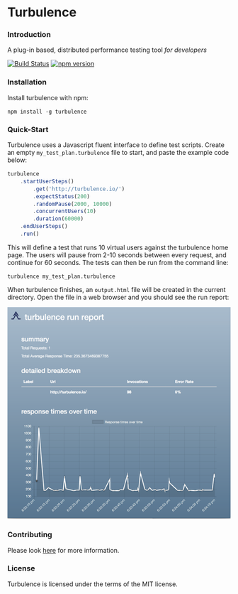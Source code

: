 # Turbulence
### Introduction
A plug-in based, distributed performance testing tool *for developers*

[![Build Status](https://travis-ci.org/njenan/turbulence.svg?branch=master)](https://travis-ci.org/njenan/turbulence)
[![npm version](https://badge.fury.io/js/turbulence.svg)](https://badge.fury.io/js/turbulence)


### Installation

Install turbulence with npm:

    npm install -g turbulence


### Quick-Start
Turbulence uses a Javascript fluent interface to define test scripts.  Create an empty `my_test_plan.turbulence` file to start, and paste the example code below:

```javascript
turbulence
    .startUserSteps()
        .get('http://turbulence.io/')
        .expectStatus(200)
        .randomPause(2000, 10000)
        .concurrentUsers(10)
        .duration(60000)
    .endUserSteps()
    .run()
```

This will define a test that runs 10 virtual users against the turbulence home page.  The users will pause from 2-10 seconds between every request, and continue for 60 seconds.  The tests can then be run from the command line:
 
    turbulence my_test_plan.turbulence

When turbulence finishes, an `output.html` file will be created in the current directory.  Open the file in a web browser and you should see the run report:

![Example Turbulence Report](./example-report.png)


### Contributing

Please look [here](./CONTRIBUTORS.md) for more information.


### License

Turbulence is licensed under the terms of the MIT license.